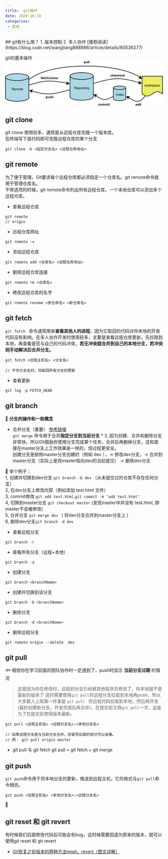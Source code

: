 ```yaml
---
title:  git操作
date: 2020-10-10
categories: 
 - 其他
---
```


<Boxx type='tip' />
## git有什么用？
1. 版本控制
2. 多人协作 [推荐阅读](https://blog.csdn.net/wangliang888888/article/details/80536277)

git的基本操作        
![xx](../../img/git1.jpg)

## git clone
git clone 使用较多，通常是从远程仓库克隆一个版本库。                
在终端写下面代码即可克隆远程仓库的某个分支
```
git clone -b <指定分支名> <远程仓库地址>
```

## git remote
为了便于管理，Git要求每个远程仓库都必须指定一个仓库名。git remote命令就用于管理仓库名。          
不带选项的时候，git remote命令列出所有远程仓库。一个本地仓库可以添加多个远程仓库。             
- 查看远程仓库
```
git remote
// origin
```
- 远程仓库网址
```
git remote -v
```
- 添加远程仓库
```
git remote add <仓库名> <远程仓库地址>
```
- 删除远程仓库连接
```
git remote rm <仓库名>
```

- 修改远程仓库的名字
```
git remote rename <原仓库名> <新仓库名>
```

## git fetch
```git fetch ``` 命令通常用来**查看其他人的进程**，因为它取回的代码对你本地的开发代码没有影响。在多人协作开发时使用较多，主要是查看远程仓库更新，先拉取到本地，再查看是否与自己的代码冲突，**若无冲突就合并到自己的本地分支，若冲突则手动解决后合并分支。**
```
git fetch <远程主机名> <分支名>

// 不写分支名时，将取回所有分支的更新
```
- 查看更新
```
git log -p FETCH_HEAD
```

## git branch
:strawberry: **分支的操作和一些概念**
- 合并分支（重要） [参考链接](https://www.cnblogs.com/panxuejun/p/7009195.html)     
```git merge``` 命令用于合并**指定分支到当前分支**  * 3,
因为创建、合并和删除分支非常快，所以Git鼓励你使用分支完成某个任务，合并后再删掉分支，这和直接在master分支上工作效果是一样的，但过程更安全。         
创建分支是依照master分支创建的（例如 dev ），-> 修改dev分支，-> 合并到master分支（实际上是将master指向dev的当前提交） -> 删除dev分支     

:chestnut: 举个例子：     
1, 创建并切换到dev分支 ```git branch -b dev```  （从未提交过的仓库不存在任何分支）             
2, 在dev分支上修改内容（例如添加 test.html 文件）          
3, commit修改 ``` git add test.html ```,```git commit -m "add test.html" ```         
4, 切换到master分支 ``` git checkout master ``` (发现master中并没有 test.html, 即master不会被修改)          
5, 合并分支 ```git merge dev ``` ( 将dev分支合并到master分支上 )          
6, 删除dev分支```git branch -d dev```

- 查看远程分支
```
git branch -r
```
- 查看所有分支（远程+本地）
```
git branch -a
```
- 创建分支
```
git branch <branchName>

```
- 创建并切换到该分支
```
git branch -b <branchName>
```
- 删除分支
```
git branch -d <branchName>
```
- 删除远程分支
```
git remote origin --delete  dev
```


## git pull 
:fish:  相信你在学习前面的团队协作时一定遇到了，push时显示 **当前分支过期** 的情况    
> 这是因为你在修改时，远程的分支已经被其他程序员修改了，你本地就不是最新的版本了
这时需要使用```git pull```将远程分支拉取到本地再push，所以大多数人上班第一件事是 ```git pull ``` 将远程代码拉取到本地，然后再开发(最好创建新分支，开发完成后再合并)，在提交前又得```git pull```一次，这是为了在提交前使得版本最新。


```
git pull <远程主机名> <远程分支名>:<本地分支名>

// 如果远程分支是与当前分支合并，则冒号后面的部分可以省略。
// 例： git pull origin master
```
- git pull 与 git fetch
git pull = git fetch + git merge


## git push 
```git push```命令用于将本地分支的更新，推送到远程主机。它的格式与```git pull```命令相仿。
```
git push <远程主机名> <本地分支名>:<远程分支名>
```
:tropical_fish:


## git reset 和 git revert 
有时候我们后面修改代码后可能会有bug，这时候需要回退为原来的版本，就可以使用git reset 和 git revert 
- [Git恢复之前版本的两种方法reset、revert（图文详解）](https://blog.csdn.net/yxlshk/article/details/79944535)